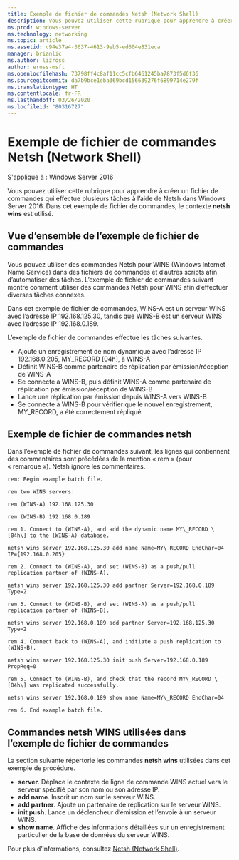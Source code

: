 ```yaml
---
title: Exemple de fichier de commandes Netsh (Network Shell)
description: Vous pouvez utiliser cette rubrique pour apprendre à créer un fichier de commandes qui effectue plusieurs tâches à l’aide de Netsh dans Windows Server 2016.
ms.prod: windows-server
ms.technology: networking
ms.topic: article
ms.assetid: c94e37a4-3637-4613-9eb5-ed604e831eca
manager: brianlic
ms.author: lizross
author: eross-msft
ms.openlocfilehash: 73798ff4c8af11cc5cfb6461245ba7873f5d6f36
ms.sourcegitcommit: da7b9bce1eba369bcd156639276f6899714e279f
ms.translationtype: HT
ms.contentlocale: fr-FR
ms.lasthandoff: 03/26/2020
ms.locfileid: "80316727"
---
```

# <a name="network-shell-netsh-example-batch-file"></a>Exemple de fichier de commandes Netsh \(Network Shell\)

S'applique à : Windows Server 2016

Vous pouvez utiliser cette rubrique pour apprendre à créer un fichier de commandes qui effectue plusieurs tâches à l’aide de Netsh dans Windows Server 2016. Dans cet exemple de fichier de commandes, le contexte **netsh wins** est utilisé.

## <a name="example-batch-file-overview"></a>Vue d’ensemble de l’exemple de fichier de commandes

Vous pouvez utiliser des commandes Netsh pour WINS \(Windows Internet Name Service\) dans des fichiers de commandes et d’autres scripts afin d’automatiser des tâches. L’exemple de fichier de commandes suivant montre comment utiliser des commandes Netsh pour WINS afin d’effectuer diverses tâches connexes.

Dans cet exemple de fichier de commandes, WINS\-A est un serveur WINS avec l’adresse IP 192.168.125.30, tandis que WINS\-B est un serveur WINS avec l’adresse IP 192.168.0.189.

L’exemple de fichier de commandes effectue les tâches suivantes.

- Ajoute un enregistrement de nom dynamique avec l’adresse IP 192.168.0.205, MY\_RECORD \[04h\], à WINS\-A
- Définit WINS\-B comme partenaire de réplication par émission/réception de WINS\-A
- Se connecte à WINS\-B, puis définit WINS\-A comme partenaire de réplication par émission/réception de WINS\-B
- Lance une réplication par émission depuis WINS\-A vers WINS\-B
- Se connecte à WINS\-B pour vérifier que le nouvel enregistrement, MY\_RECORD, a été correctement répliqué

## <a name="netsh-example-batch-file"></a>Exemple de fichier de commandes netsh

Dans l’exemple de fichier de commandes suivant, les lignes qui contiennent des commentaires sont précédées de la mention « rem » (pour « remarque »). Netsh ignore les commentaires.

    rem: Begin example batch file.
    
    rem two WINS servers:
    
    rem (WINS-A) 192.168.125.30
    
    rem (WINS-B) 192.168.0.189
    
    rem 1. Connect to (WINS-A), and add the dynamic name MY\_RECORD \[04h\] to the (WINS-A) database.
    
    netsh wins server 192.168.125.30 add name Name=MY\_RECORD EndChar=04 IP={192.168.0.205}
    
    rem 2. Connect to (WINS-A), and set (WINS-B) as a push/pull replication partner of (WINS-A).
    
    netsh wins server 192.168.125.30 add partner Server=192.168.0.189 Type=2
    
    rem 3. Connect to (WINS-B), and set (WINS-A) as a push/pull replication partner of (WINS-B).
    
    netsh wins server 192.168.0.189 add partner Server=192.168.125.30 Type=2
    
    rem 4. Connect back to (WINS-A), and initiate a push replication to (WINS-B).
    
    netsh wins server 192.168.125.30 init push Server=192.168.0.189 PropReq=0
    
    rem 5. Connect to (WINS-B), and check that the record MY\_RECORD \[04h\] was replicated successfully.
    
    netsh wins server 192.168.0.189 show name Name=MY\_RECORD EndChar=04
    
    rem 6. End example batch file.

## <a name="netsh-wins-commands-used-in-the-example-batch-file"></a>Commandes netsh WINS utilisées dans l’exemple de fichier de commandes

La section suivante répertorie les commandes **netsh wins** utilisées dans cet exemple de procédure.

- **server**. Déplace le contexte de ligne de commande WINS actuel vers le serveur spécifié par son nom ou son adresse IP.
- **add name**. Inscrit un nom sur le serveur WINS.
- **add partner**. Ajoute un partenaire de réplication sur le serveur WINS.
- **init push**. Lance un déclencheur d’émission et l’envoie à un serveur WINS.
- **show name**. Affiche des informations détaillées sur un enregistrement particulier de la base de données du serveur WINS.  

Pour plus d’informations, consultez [Netsh (Network Shell)](netsh.md).
